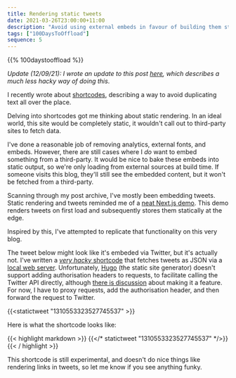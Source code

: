 ```yaml
---
title: Rendering static tweets
date: 2021-03-26T23:00:00+11:00
description: "Avoid using external embeds in favour of building them statically and rendering them as HTML."
tags: ["100DaysToOffload"]
sequence: 5
---
```


{{% 100daystooffload %}}

*Update (12/09/21): I wrote an update to this post [here](/post/update-rendering-static-tweets/), which describes a much less hacky way of doing this*.

I recently wrote about [shortcodes](/post/custom-hugo-shortcodes), describing a way to avoid duplicating text all over the place.

Delving into shortcodes got me thinking about static rendering. In an ideal world, this site would be completely static, it wouldn't call out to third-party sites to fetch data. 

I've done a reasonable job of removing analytics, external fonts, and embeds. However, there are still cases where I _do_ want to embed something from a third-party. It would be nice to bake these embeds into static output, so we're only loading from external sources at build time. If someone visits this blog, they'll still see the embedded content, but it won't be fetched from a third-party.

Scanning through my post archive, I've mostly been embedding tweets. Static rendering and tweets reminded me of a [neat Next.js demo](https://static-tweet.vercel.app). This demo renders tweets on first load and subsequently stores them statically at the edge.

Inspired by this, I've attempted to replicate that functionality on this very blog.

The tweet below might look like it's embeded via Twitter, but it's actually not. I've written a [_very hacky_ shortcode](https://github.com/hugomd/blog/blob/4c9554dda22e612dc511ce69ced3cc0006d541d9/layouts/shortcodes/statictweet.html) that fetches tweets as JSON via a [local web server](https://github.com/hugomd/blog/blob/4c9554dda22e612dc511ce69ced3cc0006d541d9/twitter-proxy/index.js). Unfortunately, [Hugo](https://gohugo.io) (the static site generator) doesn't support adding authorisation headers to requests, to facilitate calling the Twitter API directly, although [there is discussion](https://github.com/gohugoio/hugo/issues/5617#issuecomment-801767375) about making it a feature. For now, I have to proxy requests, add the authorisation header, and then forward the request to Twitter.

{{<statictweet "1310553323527745537" >}}

Here is what the shortcode looks like:

{{< highlight markdown >}}
{{</* statictweet "1310553323527745537" */>}}
{{< / highlight >}}

This shortcode is still experimental, and doesn't do nice things like rendering links in tweets, so let me know if you see anything funky.
